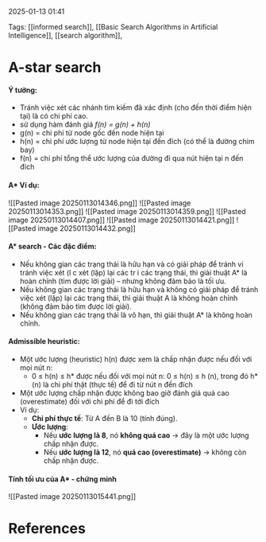 2025-01-13 01:41


Tags: [[informed search]], [[Basic Search Algorithms in Artificial Intelligence]], [[search algorithm]], 

# A-star search
#### Ý tưởng:
- Tránh việc xét các nhánh tìm kiếm đã xác định (cho đến thời điểm hiện tại) là có chi phí cao.
- sử dụng hàm đánh giá *f(n) = g(n) + h(n)*
- g(n) = chi phí từ node gốc đến node hiện tại
- h(n) = chi phí ước lượng từ node hiện tại đến đích (có thể là đường chim bay)
- f(n) = chi phí tổng thể ước lượng của đường đi qua nút hiện tại n đến đích
#### A* Ví dụ:
![[Pasted image 20250113014346.png]]
![[Pasted image 20250113014353.png]]
![[Pasted image 20250113014359.png]]
![[Pasted image 20250113014407.png]]
![[Pasted image 20250113014421.png]]
![[Pasted image 20250113014432.png]]
#### A* search - Các đặc điểm:
- Nếu không gian các trạng thái là hữu hạn và có giải pháp để tránh vi tránh việc xét (l c xét (lặp) lại các tr i các trạng thái, thì giải thuật A* là hoàn chỉnh (tìm được lời giải) – nhưng không đảm bảo là tối ưu.
- Nếu không gian các trạng thái là hữu hạn và không có giải pháp để tránh việc xét (lặp) lại các trạng thái, thì giải thuật A là không hoàn chỉnh (không đảm bảo tìm được lời giải).
- Nếu không gian các trạng thái là vô hạn, thì giải thuật A* là không hoàn chỉnh.
#### Admissible heuristic:
- Một ước lượng (heuristic) h(n) được xem là chấp nhận được nếu đối với mọi nút n: 
	- 0 ≤ h(n) ≤ h* được nếu đối với mọi nút n: 0 ≤ h(n) ≤ h (n), trong đó h*(n) là chi phí thật (thực tế) để đi từ nút n đến đích
- Một ước lượng chấp nhận được không bao giờ đánh giá quá cao (overestimate) đối với chi phí để đi tới đích
-  Ví dụ:
	- **Chi phí thực tế**: Từ A đến B là 10 (tính đúng).
	- **Ước lượng**:
	    - Nếu **ước lượng là 8**, nó **không quá cao** → đây là một ước lượng chấp nhận được.
	    - Nếu **ước lượng là 12**, nó **quá cao (overestimate)** → không còn chấp nhận được.
#### Tính tối ưu của A* - chứng minh
![[Pasted image 20250113015441.png]]

# References
